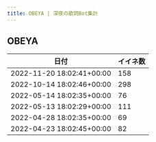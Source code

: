 ```yaml
---
title: OBEYA | 深夜の歌詞Bot集計
---
```

## OBEYA

|日付|イイネ数|
|-|-|
|2022-11-20 18:02:41+00:00|158|
|2022-10-14 18:02:46+00:00|298|
|2022-05-14 18:02:35+00:00|76|
|2022-05-13 18:02:29+00:00|111|
|2022-04-28 18:02:35+00:00|69|
|2022-04-23 18:02:45+00:00|82|
